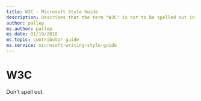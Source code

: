 ```yaml
---
title: W3C - Microsoft Style Guide
description: Describes that the term 'W3C' is not to be spelled out in Microsoft content.
author: pallep
ms.author: pallep
ms.date: 01/19/2018
ms.topic: contributor-guide
ms.service: microsoft-writing-style-guide
---
```


# W3C

Don't spell out.
